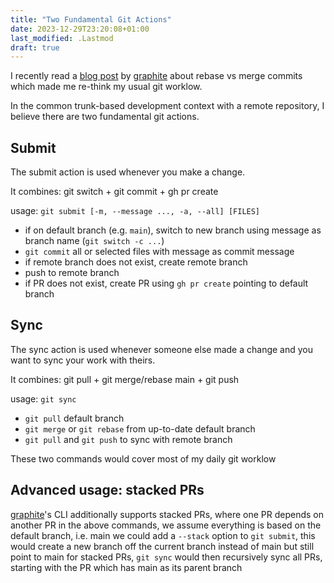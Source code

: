 ```yaml
---
title: "Two Fundamental Git Actions"
date: 2023-12-29T23:20:08+01:00
last_modified: .Lastmod
draft: true
---
```



I recently read a [blog post] by [graphite] about rebase vs merge commits which made me re-think my usual git worklow.

[graphite]: https://graphite.dev/
[blog post]: https://graphite.dev/blog/why-ban-merge-commits

In the common trunk-based development context with a remote repository, I believe there are two fundamental git actions.

## Submit 

The submit action is used whenever you make a change.

It combines: git switch + git commit + gh pr create

usage: `git submit [-m, --message ..., -a, --all] [FILES]`

* if on default branch (e.g. `main`), switch to new branch using message as branch name (`git switch -c ...`)
* `git commit` all or selected files with message as commit message
* if remote branch does not exist, create remote branch
* push to remote branch
* if PR does not exist, create PR using `gh pr create` pointing to default branch

## Sync 

The sync action is used whenever someone else made a change and you want to sync your work with theirs.

It combines: git pull + git merge/rebase main + git push

usage: `git sync`

* `git pull` default branch
* `git merge` or `git rebase` from up-to-date default branch
* `git pull` and `git push` to sync with remote branch

These two commands would cover most of my daily git worklow

## Advanced usage: stacked PRs

[graphite]'s CLI additionally supports stacked PRs, where one PR depends on another PR
in the above commands, we assume everything is based on the default branch, i.e. main
we could add a `--stack` option to `git submit`, this would create a new branch off the current branch instead of main but still point to main
for stacked PRs, `git sync` would then recursively sync all PRs, starting with the PR which has main as its parent branch
